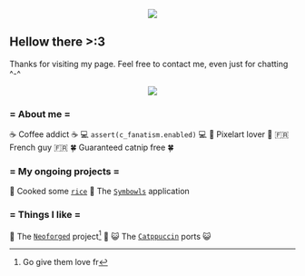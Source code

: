 <p align=center>
    <img align="center" src="https://ih1.redbubble.net/image.5500570718.6485/raf,360x360,075,t,fafafa:ca443f4786.jpg">
</p>

## Hellow there >:3
Thanks for visiting my page. Feel free to contact me, even just for chatting ^-^

<p align=center>
    <a href="https://discordapp.com/users/297750529076101121">
        <img src="https://dcbadge.limes.pink/api/shield/297750529076101121">
    </a>
</a>

### = About me =
☕ Coffee addict ☕
💻 `assert(c_fanatism.enabled)` 💻
💜 Pixelart lover 💜
🇫🇷 French guy 🇫🇷
🍀 Guaranteed catnip free 🍀

### = My ongoing projects =
🍚 Cooked some [`rice`](https://github.com/SushiCannibale/dotfiles) 🍚
The [`Symbowls`](https://github.com/SushiCannibale/Symbowls) application  

### = Things I like =
🦊 The [`Neoforged`](https://github.com/neoforged) project[^1] 🦊
😺 The [`Catppuccin`](https://catppuccin.com/) ports 😺

<!-- <p align=center>
    <img src="https://steamuserimages-a.akamaihd.net/ugc/1735548302430446518/B2D8DFF66F7E62D3A6084CD861D9F1B8F53DE527/?imw=512&&ima=fit&impolicy=Letterbox&imcolor=%23000000&letterbox=false">
</p> -->

[^1]: Go give them love fr
